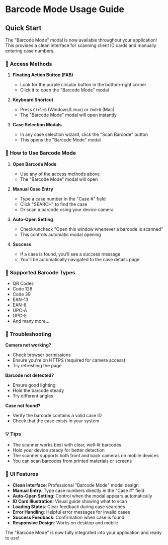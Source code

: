 # Barcode Mode Usage Guide

## Quick Start

The "Barcode Mode" modal is now available throughout your application! This provides a clean interface for scanning client ID cards and manually entering case numbers.

### 🎯 **Access Methods**

1. **Floating Action Button (FAB)**
   - Look for the purple circular button in the bottom-right corner
   - Click it to open the "Barcode Mode" modal

2. **Keyboard Shortcut**
   - Press `Ctrl+B` (Windows/Linux) or `Cmd+B` (Mac)
   - The "Barcode Mode" modal will open instantly

3. **Case Selection Modals**
   - In any case selection wizard, click the "Scan Barcode" button
   - This opens the "Barcode Mode" modal

### 📱 **How to Use Barcode Mode**

1. **Open Barcode Mode**
   - Use any of the access methods above
   - The "Barcode Mode" modal will open

2. **Manual Case Entry**
   - Type a case number in the "Case #" field
   - Click "SEARCH" to find the case
   - Or scan a barcode using your device camera

3. **Auto-Open Setting**
   - Check/uncheck "Open this window whenever a barcode is scanned"
   - This controls automatic modal opening

4. **Success**
   - If a case is found, you'll see a success message
   - You'll be automatically navigated to the case details page

### 🔧 **Supported Barcode Types**

- QR Codes
- Code 128
- Code 39
- EAN-13
- EAN-8
- UPC-A
- UPC-E
- And many more...

### 🚨 **Troubleshooting**

**Camera not working?**

- Check browser permissions
- Ensure you're on HTTPS (required for camera access)
- Try refreshing the page

**Barcode not detected?**

- Ensure good lighting
- Hold the barcode steady
- Try different angles

**Case not found?**

- Verify the barcode contains a valid case ID
- Check that the case exists in your system

### 💡 **Tips**

- The scanner works best with clear, well-lit barcodes
- Hold your device steady for better detection
- The scanner supports both front and back cameras on mobile devices
- You can scan barcodes from printed materials or screens

### 🎨 **UI Features**

- **Clean Interface**: Professional "Barcode Mode" modal design
- **Manual Entry**: Type case numbers directly in the "Case #" field
- **Auto-Open Setting**: Control when the modal appears automatically
- **ID Card Illustration**: Visual guide showing what to scan
- **Loading States**: Clear feedback during case searches
- **Error Handling**: Helpful error messages for invalid cases
- **Success Feedback**: Confirmation when case is found
- **Responsive Design**: Works on desktop and mobile

The "Barcode Mode" is now fully integrated into your application and ready to use!
